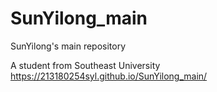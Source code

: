 # SunYilong_main
SunYilong's main repository

A student from Southeast University
https://213180254syl.github.io/SunYilong_main/
